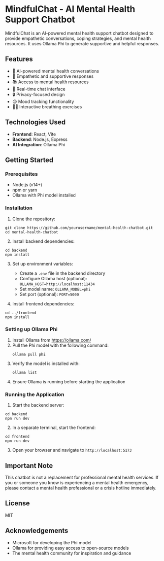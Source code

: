 # MindfulChat - AI Mental Health Support Chatbot

MindfulChat is an AI-powered mental health support chatbot designed to provide empathetic conversations, coping strategies, and mental health resources. It uses Ollama Phi to generate supportive and helpful responses.

## Features

- 🧠 AI-powered mental health conversations
- 🤗 Empathetic and supportive responses
- 📚 Access to mental health resources
- 💬 Real-time chat interface
- 🔒 Privacy-focused design
- 😌 Mood tracking functionality
- 🧘‍♂️ Interactive breathing exercises

## Technologies Used

- **Frontend**: React, Vite
- **Backend**: Node.js, Express
- **AI Integration**: Ollama Phi

## Getting Started

### Prerequisites

- Node.js (v14+)
- npm or yarn
- Ollama with Phi model installed

### Installation

1. Clone the repository:

```
git clone https://github.com/yourusername/mental-health-chatbot.git
cd mental-health-chatbot
```

2. Install backend dependencies:

```
cd backend
npm install
```

3. Set up environment variables:

   - Create a `.env` file in the backend directory
   - Configure Ollama host (optional): `OLLAMA_HOST=http://localhost:11434`
   - Set model name: `OLLAMA_MODEL=phi`
   - Set port (optional): `PORT=5000`

4. Install frontend dependencies:

```
cd ../frontend
npm install
```

### Setting up Ollama Phi

1. Install Ollama from https://ollama.com/
2. Pull the Phi model with the following command:
   ```
   ollama pull phi
   ```
3. Verify the model is installed with:
   ```
   ollama list
   ```
4. Ensure Ollama is running before starting the application

### Running the Application

1. Start the backend server:

```
cd backend
npm run dev
```

2. In a separate terminal, start the frontend:

```
cd frontend
npm run dev
```

3. Open your browser and navigate to `http://localhost:5173`

## Important Note

This chatbot is not a replacement for professional mental health services. If you or someone you know is experiencing a mental health emergency, please contact a mental health professional or a crisis hotline immediately.

## License

MIT

## Acknowledgements

- Microsoft for developing the Phi model
- Ollama for providing easy access to open-source models
- The mental health community for inspiration and guidance
